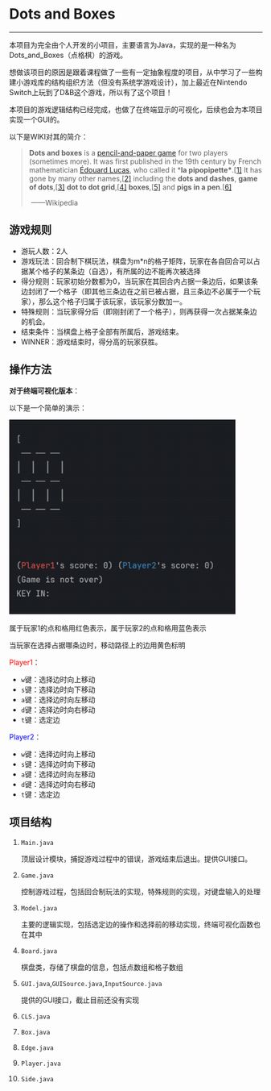 # Dots and Boxes
---



本项目为完全由个人开发的小项目，主要语言为Java，实现的是一种名为Dots_and_Boxes（点格棋）的游戏。

想做该项目的原因是跟着课程做了一些有一定抽象程度的项目，从中学习了一些构建小游戏库的结构组织方法（但没有系统学游戏设计），加上最近在Nintendo Switch上玩到了D&B这个游戏，所以有了这个项目！



本项目的游戏逻辑结构已经完成，也做了在终端显示的可视化，后续也会为本项目实现一个GUI的。

以下是WIKI对其的简介：

> **Dots and boxes** is a [pencil-and-paper game](https://en.wikipedia.org/wiki/Pencil_and_paper_game) for two players (sometimes more). It was first published in the 19th century by French mathematician [Édouard Lucas](https://en.wikipedia.org/wiki/Édouard_Lucas), who called it ***la pipopipette\***.[[1\]](https://en.wikipedia.org/wiki/Dots_and_boxes#cite_note-1) It has gone by many other names,[[2\]](https://en.wikipedia.org/wiki/Dots_and_boxes#cite_note-ww-2) including the **dots and dashes**, **game of dots**,[[3\]](https://en.wikipedia.org/wiki/Dots_and_boxes#cite_note-3) **dot to dot grid**,[[4\]](https://en.wikipedia.org/wiki/Dots_and_boxes#cite_note-4) **boxes**,[[5\]](https://en.wikipedia.org/wiki/Dots_and_boxes#cite_note-5) and **pigs in a pen**.[[6\]](https://en.wikipedia.org/wiki/Dots_and_boxes#cite_note-6)
>
> ​												——Wikipedia







## 游戏规则

- 游玩人数：2人
- 游戏玩法：回合制下棋玩法，棋盘为m*n的格子矩阵，玩家在各自回合可以占据某个格子的某条边（自选），有所属的边不能再次被选择
- 得分规则：玩家初始分数都为0，当玩家在其回合内占据一条边后，如果该条边封闭了一个格子（即其他三条边在之前已被占据，且三条边不必属于一个玩家），那么这个格子归属于该玩家，该玩家分数加一。
- 特殊规则：当玩家得分后（即刚封闭了一个格子），则再获得一次占据某条边的机会。
- 结束条件：当棋盘上格子全部有所属后，游戏结束。
- WINNER：游戏结束时，得分高的玩家获胜。





## 操作方法

**对于终端可视化版本**：


以下是一个简单的演示：

<img src="https://github.com/Lyon673/DotsAndBoxes/blob/master/DandB.gif" width="450" alt="TerminalVersion"/>

属于玩家1的点和格用红色表示，属于玩家2的点和格用蓝色表示

当玩家在选择占据哪条边时，移动路径上的边用黄色标明



<font color=red>Player1</font>：

- `w`键：选择边时向上移动
- `s`键：选择边时向下移动
- `a`键：选择边时向左移动
- `d`键：选择边时向右移动
- `t`键：选定边

<font color=blue>Player2</font>：

- `w`键：选择边时向上移动
- `s`键：选择边时向下移动
- `a`键：选择边时向左移动
- `d`键：选择边时向右移动
- `t`键：选定边





## 项目结构

1. `Main.java`

   顶层设计模块，捕捉游戏过程中的错误，游戏结束后退出。提供GUI接口。

2. `Game.java`

   控制游戏过程，包括回合制玩法的实现，特殊规则的实现，对键盘输入的处理

3. `Model.java`

   主要的逻辑实现，包括选定边的操作和选择前的移动实现，终端可视化函数也在其中

4. `Board.java`

   棋盘类，存储了棋盘的信息，包括点数组和格子数组

5. `GUI.java`,`GUISource.java`,`InputSource.java`

   提供的GUI接口，截止目前还没有实现

6. `CLS.java`

7. `Box.java`

8. `Edge.java`

9. `Player.java`

10. `Side.java`
